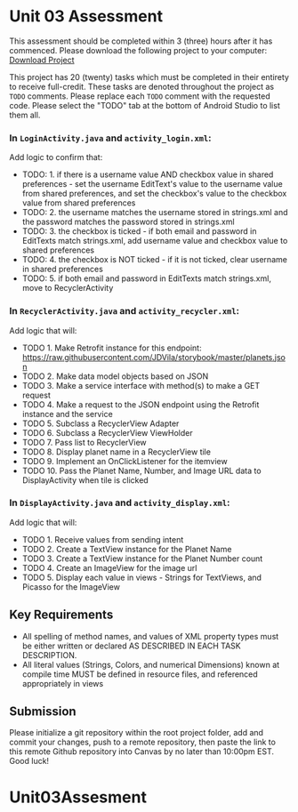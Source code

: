 # Unit 03 Assessment

This assessment should be completed within 3 (three) hours after it has commenced. Please download the following project to your computer: [Download Project](https://www.google.com)

This project has 20 (twenty) tasks which must be completed in their entirety to receive full-credit. These tasks are denoted throughout the project as `TODO` comments. Please replace each `TODO` comment with the requested code. Please select the "TODO" tab at the bottom of Android Studio to list them all.

### In `LoginActivity.java` and `activity_login.xml`:
Add logic to confirm that:
* TODO: 1. if there is a username value AND checkbox value in shared preferences - set the username EditText's value to the username value from shared preferences, and set the checkbox's value to the checkbox value from shared preferences
* TODO: 2. the username matches the username stored in strings.xml and the password matches the password stored in strings.xml
* TODO: 3. the checkbox is ticked - if both email and password in EditTexts match strings.xml, add username value and checkbox value to shared preferences
* TODO: 4. the checkbox is NOT ticked - if it is not ticked, clear username in shared preferences
* TODO: 5. if both email and password in EditTexts match strings.xml, move to RecyclerActivity

### In `RecyclerActivity.java` and `activity_recycler.xml`:
Add logic that will:
* TODO 1. Make Retrofit instance for this endpoint: https://raw.githubusercontent.com/JDVila/storybook/master/planets.json
* TODO 2. Make data model objects based on JSON
* TODO 3. Make a service interface with method(s) to make a GET request
* TODO 4. Make a request to the JSON endpoint using the Retrofit instance and the service
* TODO 5. Subclass a RecyclerView Adapter
* TODO 6. Subclass a RecyclerView ViewHolder
* TODO 7. Pass list to RecyclerView
* TODO 8. Display planet name in a RecyclerView tile
* TODO 9. Implement an OnClickListener for the itemview
* TODO 10. Pass the Planet Name, Number, and Image URL data to DisplayActivity when tile is clicked

### In `DisplayActivity.java` and `activity_display.xml`:
Add logic that will:
* TODO 1. Receive values from sending intent
* TODO 2. Create a TextView instance for the Planet Name
* TODO 3. Create a TextView instance for the Planet Number count
* TODO 4. Create an ImageView for the image url
* TODO 5. Display each value in views - Strings for TextViews, and Picasso for the ImageView

## Key Requirements

* All spelling of method names, and values of XML property types must be either written or declared AS DESCRIBED IN EACH TASK DESCRIPTION.
* All literal values (Strings, Colors, and numerical Dimensions) known at compile time MUST be defined in resource files, and referenced appropriately in views

## Submission

Please initialize a git repository within the root project folder, add and commit your changes, push to a remote repository, then paste the link to this remote Github repository into Canvas by no later than 10:00pm EST. Good luck!
# Unit03Assesment
